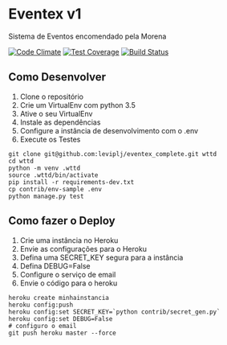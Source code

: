 # Eventex v1

Sistema de Eventos encomendado pela Morena

[![Code Climate](https://codeclimate.com/github/leviplj/eventex_complete/badges/gpa.svg)](https://codeclimate.com/github/leviplj/eventex_complete)
[![Test Coverage](https://codeclimate.com/github/leviplj/eventex_complete/badges/coverage.svg)](https://codeclimate.com/github/leviplj/eventex_complete/coverage)
[![Build Status](https://travis-ci.org/leviplj/eventex_complete.svg?branch=master)](https://travis-ci.org/leviplj/eventex_complete)

## Como Desenvolver

1. Clone o repositório
2. Crie um VirtualEnv com python 3.5
3. Ative o seu VirtualEnv
4. Instale as dependências
5. Configure a instância de desenvolvimento com o .env
6. Execute os Testes

```console
git clone git@github.com:leviplj/eventex_complete.git wttd
cd wttd
python -m venv .wttd
source .wttd/bin/activate
pip install -r requirements-dev.txt
cp contrib/env-sample .env
python manage.py test
```

## Como fazer o Deploy

1. Crie uma instância no Heroku
2. Envie as configurações para o Heroku
3. Defina uma SECRET_KEY segura para a instância
4. Defina DEBUG=False
5. Configure o serviço de email
6. Envie o código para o heroku

```console
heroku create minhainstancia
heroku config:push
heroku config:set SECRET_KEY=`python contrib/secret_gen.py`
heroku config:set DEBUG=False
# configuro o email
git push heroku master --force
```
